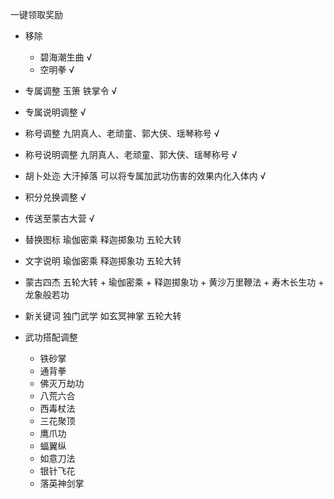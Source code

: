 一键领取奖励

- 移除
    - 碧海潮生曲 √
    - 空明拳 √


- 专属调整 玉箫 铁掌令 √
- 专属说明调整 √
- 称号调整 九阴真人、老顽童、郭大侠、瑶琴称号 √
- 称号说明调整 九阴真人、老顽童、郭大侠、瑶琴称号 √
- 胡卜处迩 大汗掉落 可以将专属加武功伤害的效果内化入体内 √
- 积分兑换调整 √
- 传送至蒙古大营  √


- 替换图标 瑜伽密乘 释迦掷象功 五轮大转
- 文字说明 瑜伽密乘 释迦掷象功 五轮大转

- 蒙古四杰 五轮大转 + 瑜伽密乘 + 释迦掷象功 + 黄沙万里鞭法 + 寿木长生功 + 龙象般若功

- 新关键词 独门武学 如玄冥神掌 五轮大转

- 武功搭配调整
    - 铁砂掌
    - 通背拳
    - 佛灭万劫功
    - 八荒六合
    - 西毒杖法
    - 三花聚顶
    - 鹰爪功
    - 蝠翼纵
    - 如意刀法
    - 银针飞花
    - 落英神剑掌
